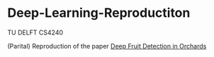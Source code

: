 # Deep-Learning-Reproductiton
TU DELFT CS4240

(Parital) Reproduction of the paper <a href="https://arxiv.org/abs/1610.03677">Deep Fruit Detection in Orchards</a></p>
